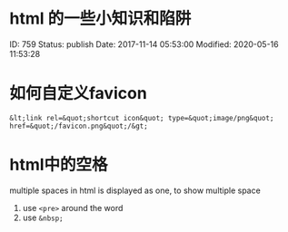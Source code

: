 # html 的一些小知识和陷阱


ID: 759
Status: publish
Date: 2017-11-14 05:53:00
Modified: 2020-05-16 11:53:28


# 如何自定义favicon

``` 
&lt;link rel=&quot;shortcut icon&quot; type=&quot;image/png&quot; href=&quot;/favicon.png&quot;/&gt;
```

# html中的空格

multiple spaces in html is displayed as one, to show multiple space

1. use `<pre>` around the word
2. use `&nbsp;`